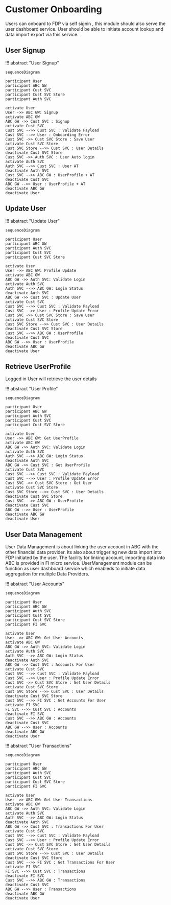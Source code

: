 # Customer Onboarding 
Users can onboard to FDP via self signin , this module should also serve the user dashboard service.
User should be able to initiate account lookup and data import export via this service.


## User Signup

!!! abstract "User Signup"

```mermaid
sequenceDiagram

participant User
participant ABC GW
participant Cust SVC
participant Cust SVC Store
participant Auth SVC

activate User
User ->> ABC GW: Signup
activate ABC GW
ABC GW ->> Cust SVC : Signup
activate Cust SVC
Cust SVC -->> Cust SVC : Validate Payload
Cust SVC -->> User : Onboarding Error
Cust SVC ->> Cust SVC Store : Save User
activate Cust SVC Store
Cust SVC Store -->> Cust SVC : User Details
deactivate Cust SVC Store
Cust SVC ->> Auth SVC : User Auto login
activate Auth SVC
Auth SVC -->> Cust SVC : User AT
deactivate Auth SVC
Cust SVC -->> ABC GW : UserProfile + AT
deactivate Cust SVC
ABC GW -->> User : UserProfile + AT
deactivate ABC GW
deactivate User
```
## Update User


!!! abstract "Update User"

```mermaid
sequenceDiagram

participant User
participant ABC GW
participant Auth SVC
participant Cust SVC
participant Cust SVC Store

activate User
User ->> ABC GW: Profile Update
activate ABC GW
ABC GW ->> Auth SVC: Validate Login
activate Auth SVC
Auth SVC -->> ABC GW: Login Status
deactivate Auth SVC
ABC GW ->> Cust SVC : Update User
activate Cust SVC
Cust SVC -->> Cust SVC : Validate Payload
Cust SVC -->> User : Profile Update Error
Cust SVC ->> Cust SVC Store : Save User
activate Cust SVC Store
Cust SVC Store -->> Cust SVC : User Details
deactivate Cust SVC Store
Cust SVC -->> ABC GW : UserProfile
deactivate Cust SVC
ABC GW -->> User : UserProfile
deactivate ABC GW
deactivate User
```
## Retrieve UserProfile
Logged in User will retrieve the user details


!!! abstract "User Profile"

```mermaid
sequenceDiagram

participant User
participant ABC GW
participant Auth SVC
participant Cust SVC
participant Cust SVC Store

activate User
User ->> ABC GW: Get UserProfile
activate ABC GW
ABC GW ->> Auth SVC: Validate Login
activate Auth SVC
Auth SVC -->> ABC GW: Login Status
deactivate Auth SVC
ABC GW ->> Cust SVC : Get UserProfile
activate Cust SVC
Cust SVC -->> Cust SVC : Validate Payload
Cust SVC -->> User : Profile Update Error
Cust SVC ->> Cust SVC Store : Get User
activate Cust SVC Store
Cust SVC Store -->> Cust SVC : User Details
deactivate Cust SVC Store
Cust SVC -->> ABC GW : UserProfile
deactivate Cust SVC
ABC GW -->> User : UserProfile
deactivate ABC GW
deactivate User
```

## User Data Management
User Data Management is about linking the user account in ABC with the other financial data provider.
Its also about triggering new data import into FDP initiated by the user. The facility for linking account, importing data into 
ABC is provided in FI micro service. UserManagement module can be function as user dashboard service which enableds to initiate 
data aggregation for multiple Data Providers.


!!! abstract "User Accounts"

```mermaid
sequenceDiagram

participant User
participant ABC GW
participant Auth SVC
participant Cust SVC
participant Cust SVC Store
participant FI SVC

activate User
User ->> ABC GW: Get User Accounts
activate ABC GW
ABC GW ->> Auth SVC: Validate Login
activate Auth SVC
Auth SVC -->> ABC GW: Login Status
deactivate Auth SVC
ABC GW ->> Cust SVC : Accounts For User
activate Cust SVC
Cust SVC -->> Cust SVC : Validate Payload
Cust SVC -->> User : Profile Update Error
Cust SVC ->> Cust SVC Store : Get User Details
activate Cust SVC Store
Cust SVC Store -->> Cust SVC : User Details
deactivate Cust SVC Store
Cust SVC -->> FI SVC : Get Accounts For User
activate FI SVC
FI SVC -->> Cust SVC : Accounts
deactivate FI SVC
Cust SVC -->> ABC GW : Accounts
deactivate Cust SVC
ABC GW -->> User : Accounts
deactivate ABC GW
deactivate User
```

!!! abstract "User Transactions"

```mermaid
sequenceDiagram

participant User
participant ABC GW
participant Auth SVC
participant Cust SVC
participant Cust SVC Store
participant FI SVC

activate User
User ->> ABC GW: Get User Transactions
activate ABC GW
ABC GW ->> Auth SVC: Validate Login
activate Auth SVC
Auth SVC -->> ABC GW: Login Status
deactivate Auth SVC
ABC GW ->> Cust SVC : Transactions For User
activate Cust SVC
Cust SVC -->> Cust SVC : Validate Payload
Cust SVC -->> User : Profile Update Error
Cust SVC ->> Cust SVC Store : Get User Details
activate Cust SVC Store
Cust SVC Store -->> Cust SVC : User Details
deactivate Cust SVC Store
Cust SVC -->> FI SVC : Get Transactions For User
activate FI SVC
FI SVC -->> Cust SVC : Transactions
deactivate FI SVC
Cust SVC -->> ABC GW : Transactions
deactivate Cust SVC
ABC GW -->> User : Transactions
deactivate ABC GW
deactivate User
```

